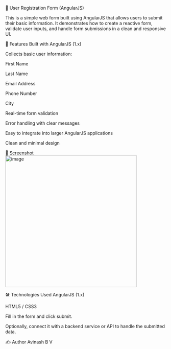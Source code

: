 📝 User Registration Form (AngularJS)

This is a simple web form built using AngularJS that allows users to submit their basic information. It demonstrates how to create a reactive form, validate user inputs, and handle form submissions in a clean and responsive UI.

🚀 Features
Built with AngularJS (1.x)

Collects basic user information:

First Name

Last Name

Email Address

Phone Number

City

Real-time form validation

Error handling with clear messages

Easy to integrate into larger AngularJS applications

Clean and minimal design

📸 Screenshot
<img width="412" alt="image" src="https://github.com/user-attachments/assets/a8e8cca6-db7b-418c-afea-4d3e4ca2e8a8" />

🛠️ Technologies Used
AngularJS (1.x)

HTML5 / CSS3

Fill in the form and click submit.

Optionally, connect it with a backend service or API to handle the submitted data.

✍️ Author
Avinash B V
